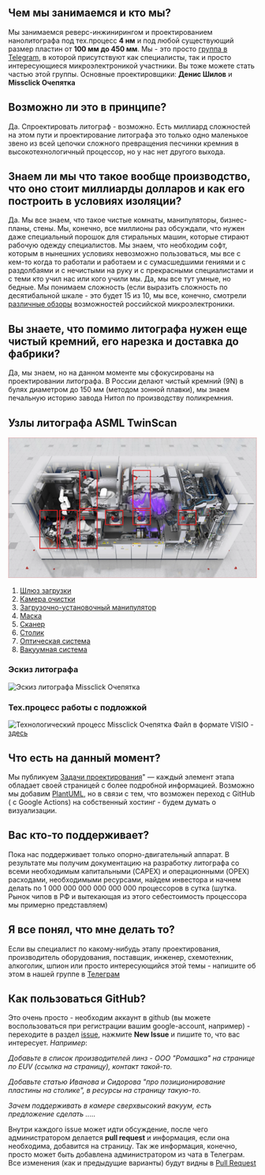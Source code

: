 
## Чем мы занимаемся и кто мы?
Мы занимаемся реверс-инжинирингом и проектированием нанолитографа 
под тех.процесс **4 нм** и под любой существующий размер пластин
от **100 мм до 450 мм**. Мы - это просто [группа в Telegram](https://t.me/nirpg_ru), в которой присутствуют как специалисты, так и просто интересующиеся микроэлектроникой участники. Вы тоже можете стать частью этой группы. Основные проектировщики:
**Денис Шилов** и **Missclick Очепятка**
## Возможно ли это в принципе?
Да. Спроектировать литограф - возможно. Есть миллиард сложностей на этом пути и проектирование литографа это только одно маленькое звено из всей цепочки сложного превращения песчинки кремния в высокотехнологичный процессор, но у нас нет другого выхода.
## Знаем ли мы что такое вообще производство, что оно стоит миллиарды долларов и как его построить в условиях изоляции?
Да. Мы все знаем, что такое чистые комнаты, манипуляторы, бизнес-планы, стены. Мы, конечно, все миллионы раз обсуждали, что нужен даже специальный порошок для стиральных машин, которые стирают рабочую одежду специалистов. Мы знаем, что необходим софт, которым в нынешних условиях невозможно пользоваться, мы все с кем-то когда то работали и работаем и с сумасшедшими гениями и с раздолбаями и с нечистыми на руку и с прекрасными специалистами и с теми кто учил нас или кого учили мы.
Да, мы все тут умные, но бедные. Мы понимаем сложность (если выразить сложность по десятибальной шкале - это будет 15 из 10, мы все, конечно, смотрели [различные обзоры](https://www.youtube.com/watch?v=9CNH8vus0h8) возможностей российской микроэлектроники.
## Вы знаете, что помимо литографа нужен еще чистый кремний, его нарезка и доставка до фабрики?
Да, мы знаем, но на данном моменте мы сфокусированы на проектировании литографа. В России делают чистый кремний (9N) в булях диаметром до 150 мм (методом зонной плавки), мы знаем печальную историю завода Нитол по производству поликремния.

## Узлы литографа ASML TwinScan

<!-- ![](./assets/general.svg) -->
![](./resources/files/twinscan.png)
1. [Шлюз загрузки ](./stages/load_gateway.md)
2. [Камера очистки](./stages/wafer_cleaning.md)
3. [Загрузочно-установочный манипулятор](./stages/load_handler.md)
4. [Маска](./stages/dynamic_mask.md)
5. [Сканер](./stages/scanner.md)
6. [Столик](./stages/wafer_table.md)
7. [Оптическая система](./stages/stage.md)
8. [Вакуумная система](./stages/vacuum_solution.md)

### Эскиз литографа
![Эскиз литографа Missclick Очепятка](/resources/files/lithograph-13-05-2022.png)

### Тех.процесс работы с подложкой
![Технологический процесс Missclick Очепятка](/resources/files/idef-0-1.png)
Файл в формате VISIO - [здесь](/resources/files/IDEF0.vsd)




## Что есть на данный момент?
Мы публикуем [Задачи проектирования](https://github.com/users/TsarS/projects/9/views/1)" — каждый элемент этапа обладает своей страницей с более подробной информацией. Возможно мы добавим [PlantUML](https://github.com/grassedge/generate-plantuml-action/blob/master/example/sample.md), но в связи с тем, что возможен переход с GitHub ( c Google Actions) на собственный хостинг - будем думать о визуализации.

## Вас кто-то поддерживает?
Пока нас поддерживает только опорно-двигательный аппарат. В результате мы получим документацию на разработку литографа со всеми необходимым капитальными (CAPEX) и операционными (OPEX) расходами, необходимыми ресурсами, найдем инвестора и начнем делать по 1 000 000 000 000 000 000 процессоров в сутка (шутка. Рынок чипов в РФ и вытекающая из этого себестоимость процессора мы примерно представляем)

## Я все понял, что мне делать то?
Если вы специалист по какому-нибудь этапу проектирования, производитель оборудования, поставщик, инженер, схемотехник, алкоголик, шпион или просто интересующийся этой темы - напишите об этом в нашей группе в [Телеграм](https://t.me/nirpg_ru)

## Как пользоваться GitHub?
Это очень просто - необходим аккаунт в github (вы можете воспользоваться при регистрации вашим google-account, например) - переходите в раздел [issue](https://github.com/TsarS/lithograph/issues), нажмите **New Issue** и пишите то, что вас интересует.
_Например_:

 _Добавьте в список производителей линз - ООО "Ромашка" на странице по EUV (ссылка на страницу), контакт такой-то._

 _Добавьте статью Иванова и Сидорова "про позиционирование пластины на столике", в ресурсы на страницу такую-то._

 _Зачем поддерживать в камере сверхвысокий вакуум, есть предложение сделать ....._
 
Внутри каждого issue может идти обсуждение, после чего администратором делается **pull request** и информация, если она необходима, добавится на страницу. Так же информация, конечно, просто может быть добавлена администратором из чата в Телеграм.
Все изменения (как и предыдущие варианты) будут видны в [Pull Request](https://github.com/TsarS/lithograph/pulls)

